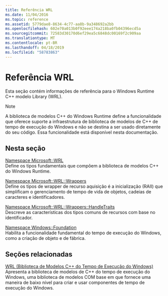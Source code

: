 ```yaml
---
title: Referência WRL
ms.date: 11/04/2016
ms.topic: reference
ms.assetid: 5779dae8-8634-4c77-aa8b-9a348692a2bb
ms.openlocfilehash: 602e70a013b0f92eee174a218ba0fb04396ecd5a
ms.sourcegitcommit: 72583d30170d6ef29ea5c6848dc00169f2c909aa
ms.translationtype: MT
ms.contentlocale: pt-BR
ms.lasthandoff: 04/18/2019
ms.locfileid: "58783863"
---
```

# <a name="wrl-reference"></a>Referência WRL

Esta seção contém informações de referência para o Windows Runtime C++ modelo Library (WRL).

> [!NOTE]
> A biblioteca de modelos C++ do Windows Runtime define a funcionalidade que oferece suporte a infraestrutura de biblioteca de modelos de C++ de tempo de execução do Windows e não se destina a ser usado diretamente do seu código. Essa funcionalidade está disponível nesta documentação.

## <a name="in-this-section"></a>Nesta seção

[Namespace Microsoft::WRL](microsoft-wrl-namespace.md)<br/>
Define os tipos fundamentais que compõem a biblioteca de modelos C++ do Windows Runtime.

[Namespace Microsoft::WRL::Wrappers](microsoft-wrl-wrappers-namespace.md)<br/>
Define os tipos de wrapper de recurso aquisição é a inicialização (RAII) que simplificam o gerenciamento de tempo de vida de objetos, cadeias de caracteres e identificadores.

[Namespace Microsoft::WRL::Wrappers::HandleTraits](microsoft-wrl-wrappers-handletraits-namespace.md)<br/>
Descreve as características dos tipos comuns de recursos com base no identificador.

[Namespace Windows::Foundation](windows-foundation-namespace.md)<br/>
Habilita a funcionalidade fundamental do tempo de execução do Windows, como a criação de objeto e de fábrica.

## <a name="related-sections"></a>Seções relacionadas

[WRL (Biblioteca de Modelos C++ do Tempo de Execução do Windows)](windows-runtime-cpp-template-library-wrl.md)<br/>
Apresenta a biblioteca de modelos de C++ do tempo de execução do Windows, uma biblioteca de modelos COM base em que fornece uma maneira de baixo nível para criar e usar componentes de tempo de execução do Windows.